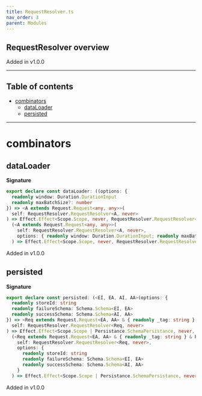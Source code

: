 ```yaml
---
title: RequestResolver.ts
nav_order: 3
parent: Modules
---
```


## RequestResolver overview

Added in v1.0.0

---

<h2 class="text-delta">Table of contents</h2>

- [combinators](#combinators)
  - [dataLoader](#dataloader)
  - [persisted](#persisted)

---

# combinators

## dataLoader

**Signature**

```ts
export declare const dataLoader: ((options: {
  readonly window: Duration.DurationInput
  readonly maxBatchSize?: number
}) => <A extends Request.Request<any, any>>(
  self: RequestResolver.RequestResolver<A, never>
) => Effect.Effect<Scope.Scope, never, RequestResolver.RequestResolver<A, never>>) &
  (<A extends Request.Request<any, any>>(
    self: RequestResolver.RequestResolver<A, never>,
    options: { readonly window: Duration.DurationInput; readonly maxBatchSize?: number }
  ) => Effect.Effect<Scope.Scope, never, RequestResolver.RequestResolver<A, never>>)
```

Added in v1.0.0

## persisted

**Signature**

```ts
export declare const persisted: (<EI, EA, AI, AA>(options: {
  readonly storeId: string
  readonly failureSchema: Schema.Schema<EI, EA>
  readonly successSchema: Schema.Schema<AI, AA>
}) => <Req extends Request.Request<EA, AA> & { readonly _tag: string } & PrimaryKey.PrimaryKey>(
  self: RequestResolver.RequestResolver<Req, never>
) => Effect.Effect<Scope.Scope | Persistance.SchemaPersistance, never, RequestResolver.RequestResolver<Req, never>>) &
  (<Req extends Request.Request<EA, AA> & { readonly _tag: string } & PrimaryKey.PrimaryKey, EI, EA, AI, AA>(
    self: RequestResolver.RequestResolver<Req, never>,
    options: {
      readonly storeId: string
      readonly failureSchema: Schema.Schema<EI, EA>
      readonly successSchema: Schema.Schema<AI, AA>
    }
  ) => Effect.Effect<Scope.Scope | Persistance.SchemaPersistance, never, RequestResolver.RequestResolver<Req, never>>)
```

Added in v1.0.0
